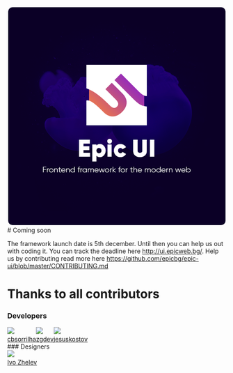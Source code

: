 <div align="center">
        <img src="docs/public/images/epicui-logo.png" height="" style="border-radius: 10px;margin-top:13px">
</div>
# Coming soon

The framework launch date is 5th december. Until then you can help us out with coding it.
You can track the deadline here http://ui.epicweb.bg/. Help us by contributing
read more here https://github.com/epicbg/epic-ui/blob/master/CONTRIBUTING.md

# Thanks to all contributors
### Developers
<div style="display: flex">
    <div>
        <img height="80px" src="https://avatars0.githubusercontent.com/u/10548750?s=400&v=4">
        <br>
        <a href="https://github.com/cbsorrilha">cbsorrilha</a>
    </div>
    <div>
        <img height="80px" src="https://scontent.fsof4-1.fna.fbcdn.net/v/t1.0-9/70424154_122680139124633_5613872927066816512_n.jpg?_nc_cat=106&_nc_oc=AQl72a9HY2Cs3Lqm5NQjWsQfw4Ba-Z5kTCGhF0pl4JRYCgMWLK3Y6qTkLsu-ZEBZkmM&_nc_ht=scontent.fsof4-1.fna&oh=6d0a8dfc6c1c6612485bdbeb27dcef76&oe=5E261A53">
        <br>
        <a href="https://github.com/zhoraygevorgyan">zgdev</a>
    </div>
    <div>
        <img height="80px" src=https://avatars1.githubusercontent.com/u/56232918?s=460&v=4">
        <br>
        <a href="https://github.com/orgs/epicbg/people/jesuskostov">jesuskostov</a>
    </div>
</div>
### Designers
<div style="display: flex">
    <div>
        <img width="80px" src="https://scontent.fsof4-1.fna.fbcdn.net/v/t1.0-9/31720482_1857265067658528_2258802968314773504_n.jpg?_nc_cat=110&_nc_oc=AQlDpR-n6tq7UqpX2boIroE73ir2iSlwxB2fBL1d82JuyX5Z4yAzIDIvBT3_ppLdp0s&_nc_ht=scontent.fsof4-1.fna&oh=becd3ed9d484d326840d7c4a265545b5&oe=5E64A05A">
        <br>
        <a href="https://web.facebook.com/IvoM.Zhelev">Ivo Zhelev</a>
    </div>
</div>
